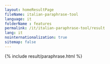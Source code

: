 ```yaml
---
layout: homeResultPage
fileName: italian-paraphrase-tool
language: it
folderName : features
permalink: /it/italian-paraphrase-tool/result
lang: it
nointernationalization: true
sitemap: false
---
```

{% include result/paraphrase.html %}

<script src="/js/result/paraprashing.js" data-foldername="{{page.folderName}}" data-lang="{{page.lang}}"></script>